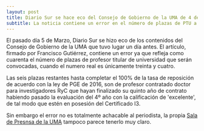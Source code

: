 ```yaml
---
layout: post
title: Diario Sur se hace eco del Consejo de Gobierno de la UMA de 4 de marzo de 2016
subtitle: La noticia contiene un error en el número de plazas de PTU a convocar
---
```


El pasado día 5 de Marzo, Diario Sur se hizo eco de los contenidos del Consejo de Gobierno de la UMA que tuvo lugar un día antes. El artículo, firmado por Francisco Gutiérrez, contiene un error ya que refleja como cuarenta el número de plazas de profesor titular de universidad que serán convocadas, cuando el numero real es únicamente treinta y cuatro.

Las seis plazas restantes hasta completar el 100% de la tasa de reposición de acuerdo con la ley de PGE de 2016, son de profesor contratado doctor para investigadores RyC que hayan finalizado su quinto año de contrato habiendo pasado la evaluación del 4º año con la calificación de 'excelente', de tal modo que estén en posesión del Certificado I3.

Sin embargo el error no es totalmente achacable al periodista, la propia [Sala de Presnsa de la UMA](http://www.uma.es/sala-de-prensa/noticias/el-consejo-de-gobierno-de-la-uma-aprueba-las-directrices-del-presupuesto-de-la-institucion/) tampoco parece tenerlo muy claro.
